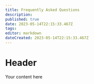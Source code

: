 ```yaml
---
title: Frequently Asked Questions
description: 
published: true
date: 2023-05-14T22:15:33.467Z
tags: 
editor: markdown
dateCreated: 2023-05-14T22:15:33.467Z
---
```


# Header
Your content here